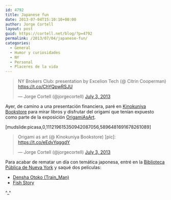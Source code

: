 ```yaml
---
id: 4792
title: Japanese fun
date: 2013-07-04T15:10:10+00:00
author: Jorge Cortell
layout: post
guid: https://cortell.net/blog/?p=4792
permalink: /2013/07/04/japanese-fun/
categories:
  - General
  - Humor y curiosidades
  - NY
  - Personal
  - Placeres de la vida
---
```

<blockquote class="twitter-tweet">
  <p>
    NY Brokers Club: presentation by Excelion Tech (@ Citrin Cooperman) <a href="https://t.co/ChYQpwRSJU">https://t.co/ChYQpwRSJU</a>
  </p>
  
  <p>
    — Jorge Cortell (@jorgecortell) <a href="https://twitter.com/jorgecortell/statuses/352458642445971459">July 3, 2013</a>
  </p>
</blockquote>

Ayer, de camino a una presentación financiera, paré en <a title="https://www.kinokuniya.com/us/" href="https://www.kinokuniya.com/us/" target="_blank">Kinokuniya Bookstore</a> para mirar libros y disfrutar del origami que tenían expuesto como parte de la exposición <a title="https://origamiasart.com" href="https://origamiasart.com" target="_blank">OrigamiAsArt</a>.

[mudslide:picasa,0,111219615350942087056,5896481691678261089]

<blockquote class="twitter-tweet">
  <p>
    Origami as art (@ Kinokuniya Bookstore) [pic]: <a href="https://t.co/eEdvYqggdY">https://t.co/eEdvYqggdY</a>
  </p>
  
  <p>
    — Jorge Cortell (@jorgecortell) <a href="https://twitter.com/jorgecortell/statuses/352436700842184704">July 3, 2013</a>
  </p>
</blockquote>

Para acabar de rematar un día con temática japonesa, entré en la <a title="https://www.nypl.org" href="https://www.nypl.org" target="_blank">Biblioteca Pública de Nueva York</a> y saqué dos películas:

  * <a title="https://www.filmaffinity.com/en/film747522.html" href="https://www.filmaffinity.com/en/film747522.html" target="_blank">Densha Otoko (Train_Man)</a>
  * <a title="https://www.filmaffinity.com/en/film857214.html" href="https://www.filmaffinity.com/en/film857214.html" target="_blank">Fish Story</a>

^_^